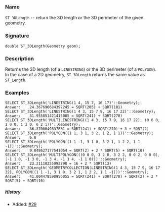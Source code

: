 ### Name
`ST_3DLength` -- return the 3D length or the 3D perimeter of the given
geometry.
 
### Signature

```mysql
double ST_3DLength(Geometry geom);
```

### Description

Returns the 3D length (of a `LINESTRING`) or the 3D perimeter (of a `POLYGON`).
In the case of a 2D geometry, `ST_3DLength` returns the same value as
`ST_Length`.

### Examples

```mysql
SELECT ST_3DLength('LINESTRING(1 4, 15 7, 16 17)'::Geometry);
Answer:    24.367696684397245 = SQRT(205) + SQRT(101)
SELECT ST_3DLength('LINESTRING(1 4 3, 15 7 9, 16 17 22)'::Geometry);
Answer:    31.955851421415005 = SQRT(241) + SQRT(270)
SELECT ST_3DLength('MULTILINESTRING((1 4 3, 15 7 9, 16 17 22), (0 0 0, 1 0 0, 1 2 0, 0 2 1))'::Geometry);
Answer:    36.3700649837881 = SQRT(241) + SQRT(270) + 3 + SQRT(2)
SELECT ST_3DLength('POLYGON((1 1, 3 1, 3 2, 1 2, 1 1))'::Geometry);
Answer:    6.0
SELECT ST_3DLength('POLYGON((1 1 -1, 3 1 0, 3 2 1, 1 2 2, 1 1 -1))'::Geometry);
Answer:    9.048627177541054 = SQRT(2) + 2 * SQRT(5) + SQRT(10)
SELECT ST_3DLength('MULTIPOLYGON(((0 0 0, 3 2 0, 3 2 2, 0 0 2, 0 0 0), (-1 1 0, -1 3 0, -1 3 4, -1 1 4, -1 1 0)))'::Geometry);
Answer:    23.21110255092798 = 16 + 2 * SQRT(13)
SELECT ST_3DLength('GEOMETRYCOLLECTION(LINESTRING(1 4 3, 15 7 9, 16 17 22), POLYGON((1 1 -1, 3 1 0, 3 2 1, 1 2 2, 1 1 -1)))'::Geometry);
Answer:    41.004478598956055 = SQRT(241) + SQRT(270) + SQRT(2) + 2 * SQRT(5) + SQRT(10)
```

##### History

* Added: [#29](https://github.com/irstv/H2GIS/pull/29)
